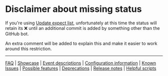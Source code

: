 # Disclaimer about missing status

If you're using [Update expect list](./Feature:-Update-expect-list.md), unfortunately at this time the status will retain its ❌ until an additional commit is added by something other than the GitHub bot.

An extra comment will be added to explain this and make it easier to work around this restriction.

---
[FAQ](FAQ.md) | [Showcase](Showcase.md) | [Event descriptions](Event-descriptions.md) | [Configuration information](Configuration-information.md) | [Known Issues](Known-Issues.md) | [Possible features](Possible-features.md) | [Deprecations](Deprecations.md) | [Release notes](Release-notes.md) | [Helpful scripts](Helpful-scripts.md)
